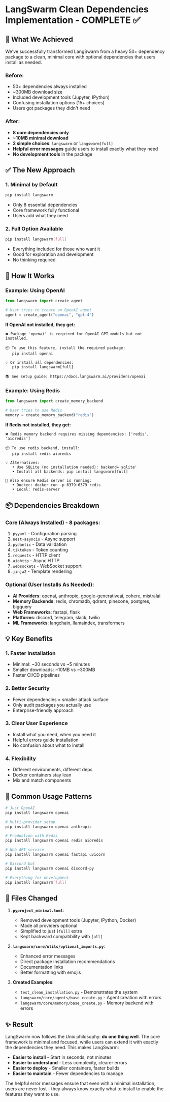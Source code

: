 # LangSwarm Clean Dependencies Implementation - COMPLETE ✅

## 🎯 **What We Achieved**

We've successfully transformed LangSwarm from a heavy 50+ dependency package to a clean, minimal core with optional dependencies that users install as needed.

### **Before:**
- 50+ dependencies always installed
- ~300MB download size
- Included development tools (Jupyter, IPython)
- Confusing installation options (15+ choices)
- Users got packages they didn't need

### **After:**
- **8 core dependencies only**
- **~10MB minimal download**
- **2 simple choices**: `langswarm` or `langswarm[full]`
- **Helpful error messages** guide users to install exactly what they need
- **No development tools** in the package

## ✅ **The New Approach**

### **1. Minimal by Default**
```bash
pip install langswarm
```
- Only 8 essential dependencies
- Core framework fully functional
- Users add what they need

### **2. Full Option Available**
```bash
pip install langswarm[full]
```
- Everything included for those who want it
- Good for exploration and development
- No thinking required

## 🔧 **How It Works**

### **Example: Using OpenAI**
```python
from langswarm import create_agent

# User tries to create an OpenAI agent
agent = create_agent("openai", "gpt-4")
```

**If OpenAI not installed, they get:**
```
❌ Package 'openai' is required for OpenAI GPT models but not installed.

📦 To use this feature, install the required package:
   pip install openai

💡 Or install all dependencies:
   pip install langswarm[full]

📚 See setup guide: https://docs.langswarm.ai/providers/openai
```

### **Example: Using Redis**
```python
from langswarm import create_memory_backend

# User tries to use Redis
memory = create_memory_backend("redis")
```

**If Redis not installed, they get:**
```
❌ Redis memory backend requires missing dependencies: ['redis', 'aioredis']

📦 To use redis backend, install:
   pip install redis aioredis

💡 Alternatives:
   • Use SQLite (no installation needed): backend='sqlite'
   • Install all backends: pip install langswarm[full]

🔧 Also ensure Redis server is running:
   • Docker: docker run -p 6379:6379 redis
   • Local: redis-server
```

## 📦 **Dependencies Breakdown**

### **Core (Always Installed) - 8 packages:**
1. `pyyaml` - Configuration parsing
2. `nest-asyncio` - Async support
3. `pydantic` - Data validation
4. `tiktoken` - Token counting
5. `requests` - HTTP client
6. `aiohttp` - Async HTTP
7. `websockets` - WebSocket support
8. `jinja2` - Template rendering

### **Optional (User Installs As Needed):**
- **AI Providers**: openai, anthropic, google-generativeai, cohere, mistralai
- **Memory Backends**: redis, chromadb, qdrant, pinecone, postgres, bigquery
- **Web Frameworks**: fastapi, flask
- **Platforms**: discord, telegram, slack, twilio
- **ML Frameworks**: langchain, llamaindex, transformers

## 💡 **Key Benefits**

### **1. Faster Installation**
- Minimal: ~30 seconds vs ~5 minutes
- Smaller downloads: ~10MB vs ~300MB
- Faster CI/CD pipelines

### **2. Better Security**
- Fewer dependencies = smaller attack surface
- Only audit packages you actually use
- Enterprise-friendly approach

### **3. Clear User Experience**
- Install what you need, when you need it
- Helpful errors guide installation
- No confusion about what to install

### **4. Flexibility**
- Different environments, different deps
- Docker containers stay lean
- Mix and match components

## 🚀 **Common Usage Patterns**

```bash
# Just OpenAI
pip install langswarm openai

# Multi-provider setup
pip install langswarm openai anthropic

# Production with Redis
pip install langswarm openai redis aioredis

# Web API service
pip install langswarm openai fastapi uvicorn

# Discord bot
pip install langswarm openai discord-py

# Everything for development
pip install langswarm[full]
```

## 📝 **Files Changed**

1. **`pyproject_minimal.toml`**:
   - Removed development tools (Jupyter, IPython, Docker)
   - Made all providers optional
   - Simplified to just `[full]` extra
   - Kept backward compatibility with `[all]`

2. **`langswarm/core/utils/optional_imports.py`**:
   - Enhanced error messages
   - Direct package installation recommendations
   - Documentation links
   - Better formatting with emojis

3. **Created Examples**:
   - `test_clean_installation.py` - Demonstrates the system
   - `langswarm/core/agents/base_create.py` - Agent creation with errors
   - `langswarm/core/memory/base_create.py` - Memory backend with errors

## ✨ **Result**

LangSwarm now follows the Unix philosophy: **do one thing well**. The core framework is minimal and focused, while users can extend it with exactly the dependencies they need. This makes LangSwarm:

- **Easier to install** - Start in seconds, not minutes
- **Easier to understand** - Less complexity, clearer errors
- **Easier to deploy** - Smaller containers, faster builds
- **Easier to maintain** - Fewer dependencies to manage

The helpful error messages ensure that even with a minimal installation, users are never lost - they always know exactly what to install to enable the features they want to use.
